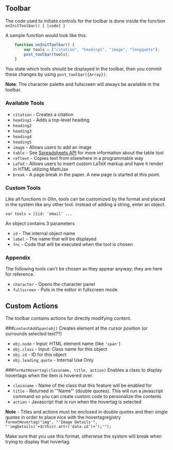 ## Toolbar
The code used to initiate controls for the toolbar is done inside the function
`onInitToolbar() { [code] }`

A sample function would look like this:

```JavaScript
    function onInitToolbar() {
        var tools = ["citation", "heading1", "image", "longquote"];
        post_toolbar(tools);
    }
```

You state which tools should be displayed in the toolbar, then you commit these changes by using `post_toolbar({Array})`.

**Note**: The character palette and fullscreen will always be available in the toolbar.

### Available Tools
* `citation` - Creates a citation
* `heading1` - Adds a top-level heading
* `heading2`
* `heading3`
* `heading4`
* `heading5` 
* `image` - Allows users to add an image
* `table` - See [Spreadsheets API](http://felkerdigitalmedia.com/gltn/docs/index.php?Advanced/Spreadsheets_API) for more information about the table tool
* `reftext` - Copies text from elsewhere in a programmable way
* `LaTeX` - Allows users to insert custom LaTeX markup and have it render in HTML utilizing MathJax
* `break` - A page break in the paper. A new page is started at this point.

### Custom Tools
Like all functions in Gltn, tools can be customized by the format and placed in the system like any other tool. Instead of adding a string, enter an object.

`var tools = [{id: 'email' ...`

An object contains 3 parameters
* `id` - The internal object name
* `label` - The name that will be displayed
* `fnc` - Code that will be executed when the tool is chosen

### Appendix

The following tools can't be chosen as they appear anyway; they are here for reference.
* `character` - Opens the character panel
* `fullscreen` - Puts in the editor in fullscreen mode.


## Custom Actions

The toolbar contains actions for directly modifying content.

###`contentAddSpan(obj)`
Creates element at the cursor position (or surrounds selected text??)

* `obj.node` - Input: HTML element name (like `'span'`)
* `obj.class` - Input: Class name for this object
* `obj.id` - ID for this object
* `obj.leading_quote` - Internal Use Only

###`formatHovertag(classname, title, action)`
Enables a class to display hovertags when the item is hovered over.

* `classname` - Name of the class that this feature will be enabled for
* `title` - Returned in '"Name"' (double quotes). This will run a javascript command so you can create custom code to personalize the contents
* `action` - Javascript that is run when the hovertag is selected

**Note** - Titles and actions must be enclosed in double quotes and then single quotes in order to place nice with the hovertagregistry
`formatHovertag("img", "'Image Details'", "'imgDetails('+$(this).attr('data-id')+');'");`

Make sure that you use this format, otherwise the system will break when trying to display that hovertag.
